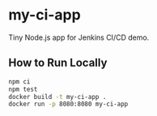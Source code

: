 # my-ci-app
Tiny Node.js app for Jenkins CI/CD demo.

## How to Run Locally
```bash
npm ci
npm test
docker build -t my-ci-app .
docker run -p 8080:8080 my-ci-app
